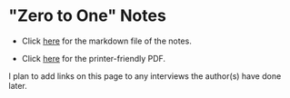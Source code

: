 # "Zero to One" Notes

* Click [here](https://github.com/analyticascent/book-notes/blob/master/zero-to-one/zero-to-one.md) for the markdown file of the notes. 

* Click [here](https://github.com/analyticascent/book-notes/blob/master/zero-to-one/zero-to-one-notes-print.pdf) for the printer-friendly PDF.

I plan to add links on this page to any interviews the author(s) have done later.
